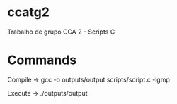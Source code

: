 # ccatg2
Trabalho de grupo CCA 2 - Scripts C

# Commands
Compile -> gcc -o outputs/output scripts/script.c -lgmp

Execute -> ./outputs/output
